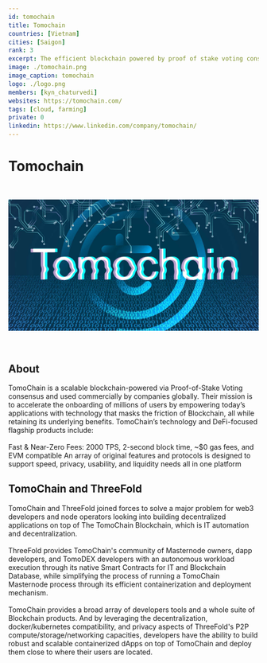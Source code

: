 ```yaml
---
id: tomochain
title: Tomochain
countries: [Vietnam]
cities: [Saigon]
rank: 3
excerpt: The efficient blockchain powered by proof of stake voting consensus.
image: ./tomochain.png
image_caption: tomochain
logo: ./logo.png
members: [kyn_chaturvedi]
websites: https://tomochain.com/
tags: [cloud, farming]
private: 0
linkedin: https://www.linkedin.com/company/tomochain/
---
```


# Tomochain

<br/>

![tomochain](./tomochain2.jpg)

<br/>

## About

TomoChain is a scalable blockchain-powered via Proof-of-Stake Voting consensus and used commercially by companies globally. Their mission is to accelerate the onboarding of millions of users by empowering today’s applications with technology that masks the friction of Blockchain, all while retaining its underlying benefits. TomoChain’s technology and DeFi-focused flagship products include:
<br/>
<br/>
Fast & Near-Zero Fees: 2000 TPS, 2-second block time, ~$0 gas fees, and EVM compatible
An array of original features and protocols is designed to support speed, privacy, usability, and liquidity needs all in one platform

## TomoChain and ThreeFold

TomoChain and ThreeFold joined forces to solve a major problem for web3 developers and node operators looking into building decentralized applications on top of The TomoChain Blockchain, which is IT automation and decentralization.
<br/>
<br/>
ThreeFold provides TomoChain's community of Masternode owners, dapp developers, and TomoDEX developers with an autonomous workload execution through its native Smart Contracts for IT and Blockchain Database, while simplifying the process of running a TomoChain Masternode process through its efficient containerization and deployment mechanism. 
<br/>
<br/>
TomoChain provides a broad array of developers tools and a whole suite of Blockchain products. And by leveraging the decentralization, docker/kubernetes compatibility, and privacy aspects of ThreeFold's P2P compute/storage/networking capacities, developers have the ability to build robust and scalable containerized dApps on top of TomoChain and deploy them close to where their users are located.

<!-- ### Roadmap

- Q4 2020
  - 1-click Tomochain full node and masternnode deployment
- Q1 2021
  - Deploy and run a decentralized exchange built on tomoChain, powered by ThreeFold
-Q1 2021 
   - TomoChain’s Smart-contract  and API integration with the ThreeFold grid and 3BOT  Build autonomous dApps on TomoChain, powered by ThreeFold’s P2P cloud
Q2 2021
   - Additional 1-click storage and compute solutions for the TomoChain community -->
